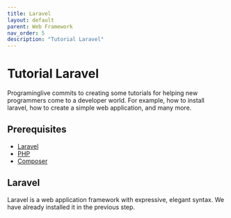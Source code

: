```yaml
---
title: Laravel
layout: default
parent: Web Framework
nav_order: 5
description: "Tutorial Laravel"
---
```


# Tutorial Laravel

Programinglive commits to creating some tutorials for helping new programmers come to a developer world. For example, how to install laravel, how to create a simple web application, and many more.

## Prerequisites

- [Laravel](https://laravel.com/)
- [PHP](https://www.php.net/)
- [Composer](https://getcomposer.org/)

## Laravel

Laravel is a web application framework with expressive, elegant syntax. We have already installed it in the previous step.